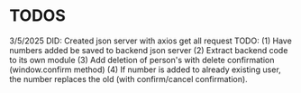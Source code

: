 # TODOS

3/5/2025
DID: Created json server with axios get all request
TODO:
(1) Have numbers added be saved to backend json server
(2) Extract backend code to its own module
(3) Add deletion of person's with delete confirmation
(window.confirm method)
(4) If number is added to already existing user,
the number replaces the old (with confirm/cancel
confirmation).
